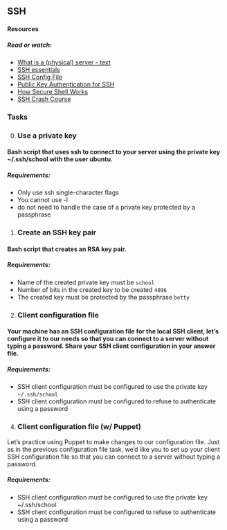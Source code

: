 ## SSH

#### Resources
##### Read or watch:

- [What is a (physical) server - text](https://en.wikipedia.org/wiki/Server_%28computing%29#Hardware_requirement)
- [SSH essentials](https://www.digitalocean.com/community/tutorials/ssh-essentials-working-with-ssh-servers-clients-and-keys)
- [SSH Config File](https://www.ssh.com/academy/ssh/config)
- [Public Key Authentication for SSH](https://www.ssh.com/academy/ssh/public-key-authentication)
- [How Secure Shell Works](https://www.youtube.com/watch?v=ORcvSkgdA58)
- [SSH Crash Course](https://www.youtube.com/watch?v=hQWRp-FdTpc)

### Tasks
0. ### Use a private key

#### Bash script that uses ssh to connect to your server using the private key ~/.ssh/school with the user ubuntu.

##### Requirements:

- Only use ssh single-character flags
- You cannot use -l
- do not need to handle the case of a private key protected by a passphrase

1. ### Create an SSH key pair

#### Bash script that creates an RSA key pair.

##### Requirements:

- Name of the created private key must be `school`
- Number of bits in the created key to be created `4096`
- The created key must be protected by the passphrase `betty`

2. ### Client configuration file

#### Your machine has an SSH configuration file for the local SSH client, let’s configure it to our needs so that you can connect to a server without typing a password. Share your SSH client configuration in your answer file.

##### Requirements:

- SSH client configuration must be configured to use the private key `~/.ssh/school`
- SSH client configuration must be configured to refuse to authenticate using a password

4. ### Client configuration file (w/ Puppet)

Let’s practice using Puppet to make changes to our configuration file. Just as in the previous configuration file task, we’d like you to set up your client SSH configuration file so that you can connect to a server without typing a password.

##### Requirements:

- SSH client configuration must be configured to use the private key ~/.ssh/school
- SSH client configuration must be configured to refuse to authenticate using a password
